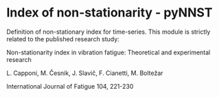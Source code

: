 # Index of non-stationarity - pyNNST 
 
Definition of non-stationary index for time-series. This module is strictly related to the published research study:

Non-stationarity index in vibration fatigue: Theoretical and experimental research

L. Capponi, M. Česnik, J. Slavič, F. Cianetti, M. Boltežar

International Journal of Fatigue 104, 221-230
